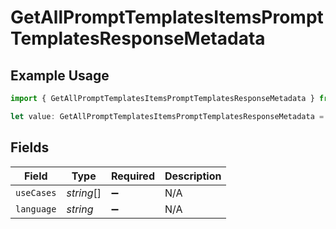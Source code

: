 # GetAllPromptTemplatesItemsPromptTemplatesResponseMetadata

## Example Usage

```typescript
import { GetAllPromptTemplatesItemsPromptTemplatesResponseMetadata } from "orq-poc-typescript-multi-env-version/models/operations";

let value: GetAllPromptTemplatesItemsPromptTemplatesResponseMetadata = {};
```

## Fields

| Field              | Type               | Required           | Description        |
| ------------------ | ------------------ | ------------------ | ------------------ |
| `useCases`         | *string*[]         | :heavy_minus_sign: | N/A                |
| `language`         | *string*           | :heavy_minus_sign: | N/A                |